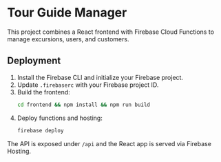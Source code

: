 # Tour Guide Manager

This project combines a React frontend with Firebase Cloud Functions to manage excursions, users, and customers.

## Deployment

1. Install the Firebase CLI and initialize your Firebase project.
2. Update `.firebaserc` with your Firebase project ID.
3. Build the frontend:
   ```bash
   cd frontend && npm install && npm run build
   ```
4. Deploy functions and hosting:
   ```bash
   firebase deploy
   ```

The API is exposed under `/api` and the React app is served via Firebase Hosting.
